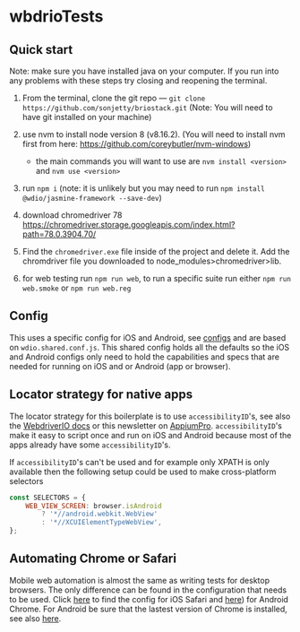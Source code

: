 # wbdrioTests
## Quick start
Note: make sure you have installed java on your computer. If you run into any problems with these steps try closing and reopening the terminal.
1. From the terminal, clone the git repo — `git clone https://github.com/sonjetty/briostack.git` (Note: You will need to have git installed on your machine)

2. use nvm to install node version 8 (v8.16.2).  (You will need to install nvm first from here: https://github.com/coreybutler/nvm-windows)
    - the main commands you will want to use are `nvm install <version>` and `nvm use <version>`

3. run `npm i` (note: it is unlikely but you may need to run `npm install @wdio/jasmine-framework --save-dev`)

4. download chromedriver 78 https://chromedriver.storage.googleapis.com/index.html?path=78.0.3904.70/

5. Find the `chromedriver.exe` file inside of the project and delete it. Add the chromdriver file you downloaded to node_modules>chromedriver>lib.

6. for web testing run `npm run web`, to run a specific suite run either `npm run web.smoke` or `npm run web.reg`

## Config
This uses a specific config for iOS and Android, see [configs](./config/) and are based on `wdio.shared.conf.js`.
This shared config holds all the defaults so the iOS and Android configs only need to hold the capabilities and specs that are needed for running on iOS and or Android (app or browser).

## Locator strategy for native apps
The locator strategy for this boilerplate is to use `accessibilityID`'s, see also the [WebdriverIO docs](http://webdriver.io/guide/usage/selectors.html#Accessibility-ID) or this newsletter on [AppiumPro](https://appiumpro.com/editions/20).
`accessibilityID`'s make it easy to script once and run on iOS and Android because most of the apps already have some `accessibilityID`'s.

If `accessibilityID`'s can't be used and for example only XPATH is only available then the following setup could be used to make cross-platform selectors

```js
const SELECTORS = {
    WEB_VIEW_SCREEN: browser.isAndroid
        ? '*//android.webkit.WebView'
        : '*//XCUIElementTypeWebView',
};
```

## Automating Chrome or Safari
Mobile web automation is almost the same as writing tests for desktop browsers. The only difference can be found in the configuration that needs to be used.
Click [here](./config/wdio.ios.browser.conf.js) to find the config for iOS Safari and [here](./config/wdio.android.browser.conf.js)) for Android Chrome.
For Android be sure that the lastest version of Chrome is installed, see also [here](./docs/FAQ.md#i-get-the-error-no-chromedriver-found-that-can-automate-chrome-).
